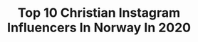 ---
title: Top 10 Christian Instagram Influencers In Norway In 2020
description: >-
  Find top christian Instagram influencers in Norway in 2020. Most popular hashtags: #norge #norway #landscape #travelphotography.
platform: Instagram
profiles:
  - username: "beachvolleyvikings"
    fullname: >-
      Beachvolley Vikings
    location: "Norway"
    followers: 23368
    engagement: 1168
    commentsToLikes: 0.011643
    avatar: "https://scontent-ams4-1.cdninstagram.com/v/t51.2885-19/s320x320/91196529_231218968283650_9137832145337712640_n.jpg?_nc_ht=scontent-ams4-1.cdninstagram.com&_nc_ohc=WMQZSk_TA_gAX_hdIM0&oh=e69ce7bb1d9dd264a7b1b27fdd7f6e14&oe=5EBA2CD5"
    verified: false
    hashtags: "#sport, #quarantinelife, #vikings, #vikingmentality"
  - username: "lady_gumi"
    fullname: >-
      Karolina Wojciechowska
    location: "Norway"
    followers: 26786
    engagement: 288
    commentsToLikes: 0.096142
    avatar: "https://scontent-lhr8-1.cdninstagram.com/v/t51.2885-19/s320x320/91792822_153761892607514_2913354292008058880_n.jpg?_nc_ht=scontent-lhr8-1.cdninstagram.com&_nc_ohc=YO2uaTHjudoAX-mQ00D&oh=42391b85a5c4802b79f3bad33dcb89d5&oe=5EBB3A03"
    verified: false
    hashtags: "#warszawa, #zosta, #kosmetyki, #wygrajnagrody"
  - username: "christiantrustrup"
    fullname: >-
      CHRISTIAN TRUSTRUP
    location: "Norway"
    followers: 51520
    engagement: 608
    commentsToLikes: 0.029240
    avatar: "https://scontent-ams4-1.cdninstagram.com/v/t51.2885-19/s320x320/91389888_215224879561600_7014071938175729664_n.jpg?_nc_ht=scontent-ams4-1.cdninstagram.com&_nc_ohc=674H7Yx7XBEAX_cB_3p&oh=77b108fba652141a0ece73e311bf6f05&oe=5EBAC900"
    verified: false
    hashtags: "#mittlekeland, #visittrondheim, #lofoten, #icelandair"
  - username: "raw_norway"
    fullname: >-
      Norway |Norge |Norwegian
    location: "Norway"
    followers: 18219
    engagement: 196
    commentsToLikes: 0.018665
    avatar: "https://scontent-arn2-1.cdninstagram.com/v/t51.2885-19/s320x320/84311241_722676848259804_4550061776124772352_n.jpg?_nc_ht=scontent-arn2-1.cdninstagram.com&_nc_ohc=v6T_VvLyTnIAX9At_0g&oh=484f359d70e1b2c92526a8fb6104893e&oe=5EA51B5A"
    verified: false
    hashtags: "#contest, #godmorgennorge, #nortrip, #norges"
  - username: "tomhowse_"
    fullname: >-
      Tom Howse
    location: "Norway"
    followers: 9517
    engagement: 1296
    commentsToLikes: 0.039242
    avatar: "https://scontent-amt2-1.cdninstagram.com/v/t51.2885-19/s320x320/42320430_185446349019725_840141142635839488_n.jpg?_nc_ht=scontent-amt2-1.cdninstagram.com&_nc_ohc=N_Hi-AdyTncAX8YJVGB&oh=528caea8e06251d33fa32d680ee16460&oe=5EB91AAD"
    verified: false
    hashtags: "#jazz, #ufos, #chimps, #green"
  - username: "ganeshfoto"
    fullname: >-
      Ganesh
    location: "Norway"
    followers: 13791
    engagement: 488
    commentsToLikes: 0.018404
    avatar: "https://scontent-lhr8-1.cdninstagram.com/v/t51.2885-19/s320x320/65141229_2591441130908521_3018388924117549056_n.jpg?_nc_ht=scontent-lhr8-1.cdninstagram.com&_nc_ohc=ZhVOLQg2C-sAX9TFbjP&oh=0de9da143130c1a159c69789cac0638f&oe=5EBC83F3"
    verified: false
    hashtags: "#repostmyfujifilm, #vacation, #travelphotography, #sigma50mm"
  - username: "jeppeblinsta"
    fullname: >-
      Jeppe Beck Laursen
    location: "Norway"
    followers: 10216
    engagement: 727
    commentsToLikes: 0.050323
    avatar: "https://scontent-lhr8-1.cdninstagram.com/v/t51.2885-19/s150x150/15876064_267319493686218_1200586175484526592_a.jpg?_nc_ht=scontent-lhr8-1.cdninstagram.com&_nc_ohc=sckzUEPFgYYAX8PflKx&oh=41688ece6c787aea1d04310492828db0&oe=5EB9562D"
    verified: true
    hashtags: "#kjetilrekdal, #shenanigans, #jajaspisn, #tlk2019"
  - username: "stylingbymalla"
    fullname: >-
      Malin Nilsen 🇳🇴
    location: "Norway"
    followers: 143746
    engagement: 65
    commentsToLikes: 0.095117
    avatar: "https://scontent-atl3-1.cdninstagram.com/v/t51.2885-19/s320x320/69186471_498935927338436_2251015698685886464_n.jpg?_nc_ht=scontent-atl3-1.cdninstagram.com&_nc_ohc=hEzMcw7VN8gAX_yZDfz&oh=5a02b748c92f70ea934e56a50f95d7bf&oe=5EBB564F"
    verified: false
    hashtags: "#soveromsinspirasjon, #easterdecor, #legeskumdk, #skumm"
  - username: "gorgorothofficial"
    fullname: >-
      Gorgoroth Official
    location: "Norway"
    followers: 22805
    engagement: 720
    commentsToLikes: 0.008230
    avatar: "https://scontent-ams4-1.cdninstagram.com/v/t51.2885-19/s320x320/21297031_117723135530435_35226806365716480_n.jpg?_nc_ht=scontent-ams4-1.cdninstagram.com&_nc_ohc=kkcGACvbkHgAX_49GF1&oh=a0dd6da6e73cfd9b7587681c226778b9&oe=5EBAE0C8"
    verified: false
    hashtags: "#infernobeer, #thronefest, #deathrow, #infernometalfestival"
  - username: "christiansorum"
    fullname: >-
      Christian Sandlie Sørum
    location: "Norway"
    followers: 24792
    engagement: 1479
    commentsToLikes: 0.010980
    avatar: "https://scontent-amt2-1.cdninstagram.com/v/t51.2885-19/s320x320/73524866_551256475687401_6928584737317453824_n.jpg?_nc_ht=scontent-amt2-1.cdninstagram.com&_nc_ohc=e-OzdLOSq4wAX_hB1LG&oh=439cedff31cb89f7c35fdbe54d1d0c1e&oe=5EB942AB"
    verified: false
    hashtags: "#birthday, #future, #italy, #havefun"
---